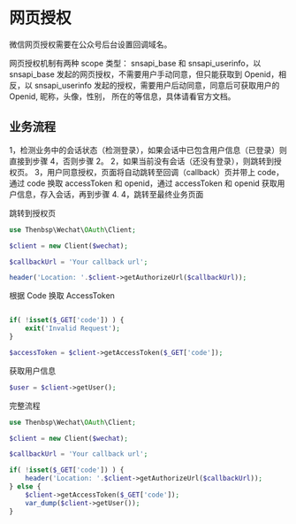 # 网页授权

微信网页授权需要在公众号后台设置回调域名。

网页授权机制有两种 scope 类型： snsapi_base 和 snsapi_userinfo，以 snsapi_base 发起的网页授权，不需要用户手动同意，但只能获取到 Openid，相反，以 snsapi_userinfo 发起的授权，需要用户后动同意，同意后可获取用户的 Openid, 昵称，头像，性别， 所在的等信息，具体请看官方文档。

## 业务流程

1，检测业务中的会话状态（检测登录），如果会话中已包含用户信息（已登录）则直接到步骤 4，否则步骤 2。
2，如果当前没有会话（还没有登录），则跳转到授权页。
3，用户同意授权，页面将自动跳转至回调（callback）页并带上 code，通过 code 换取 accessToken 和 openid，通过 accessToken 和 openid 获取用户信息，存入会话，再到步骤 4.
4，跳转至最终业务页面

跳转到授权页

```php
use Thenbsp\Wechat\OAuth\Client;

$client = new Client($wechat);

$callbackUrl = 'Your callback url';

header('Location: '.$client->getAuthorizeUrl($callbackUrl));
```

根据 Code 换取 AccessToken

```php

if( !isset($_GET['code']) ) {
    exit('Invalid Request');
}

$accessToken = $client->getAccessToken($_GET['code']);
```

获取用户信息

```php
$user = $client->getUser();
```

完整流程

```php
use Thenbsp\Wechat\OAuth\Client;

$client = new Client($wechat);

$callbackUrl = 'Your callback url';

if( !isset($_GET['code']) ) {
    header('Location: '.$client->getAuthorizeUrl($callbackUrl));
} else {
    $client->getAccessToken($_GET['code']);
    var_dump($client->getUser());
}
```
